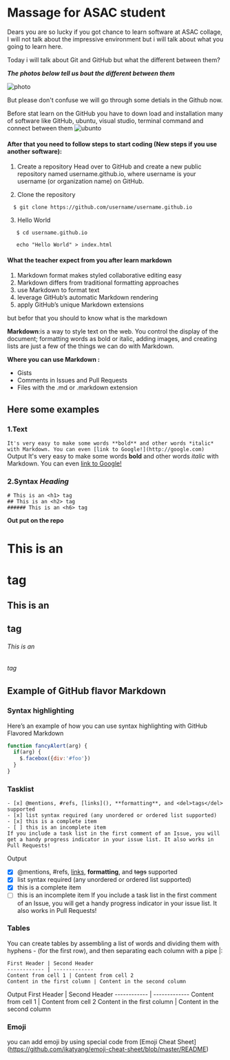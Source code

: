 # Massage for ASAC student 

Dears you are so lucky if you got chance to learn software at ASAC collage, I will not talk about the impressive environment but i will talk about what you going to learn here.

Today i will talk about Git and GitHub but what the different between them? 

***The photos below tell us bout the different between them***

![photo](https://blog.devmountain.com/hs-fs/hubfs/Imported_Blog_Media/Gitvs_Github-1a-1.jpg?width=600&name=Gitvs_Github-1a-1.jpg)

But please don't confuse we will go through some detials in the Github now.

Before stat learn on the GitHub you have to down load and installation many of software like GitHub, ubuntu, visual studio, terminal command and connect between them
![ubunto](https://machiine.com/wp-content/uploads/2013/02/github-plus-ubuntu.jpg)

#### After that you need to follow steps to start coding (New steps if you use another software): 
1. Create a repository
   Head over to GitHub and create a new public repository named username.github.io, where username is your username (or organization name) on GitHub.

2. Clone the repository 
```
  $ git clone https://github.com/username/username.github.io
```
3. Hello World
```
   $ cd username.github.io

   echo "Hello World" > index.html
```

#### What the teacher expect from you after learn markdown 

1. Markdown format makes styled collaborative editing easy
2. Markdown differs from traditional formatting approaches
3. use Markdown to format text
4. leverage GitHub’s automatic Markdown rendering
5. apply GitHub’s unique Markdown extensions

but befor that you should to know what is the markdown 

**Markdown**:is a way to style text on the web. You control the display of the document; formatting words as bold or italic, adding images, and creating lists are just a few of the things we can do with Markdown.

**Where you can use Markdown :**
+ Gists
+ Comments in Issues and Pull Requests
+ Files with the .md or .markdown extension

## Here some examples

### 1.Text 

``
It's very easy to make some words **bold** and other words *italic* with Markdown. You can even [link to Google!](http://google.com)
``
Output 
It's very easy to make some words **bold** and other words *italic* with Markdown. You can even [link to Google!](http://google.com)

### 2.Syntax *Heading*

```
# This is an <h1> tag
## This is an <h2> tag
###### This is an <h6> tag
```
**Out put on the repo**
# This is an <h1> tag
## This is an <h2> tag
###### This is an <h6> tag

## Example of GitHub flavor Markdown

### Syntax highlighting
Here’s an example of how you can use syntax highlighting with GitHub Flavored Markdown

```javascript
function fancyAlert(arg) {
  if(arg) {
    $.facebox({div:'#foo'})
  }
}
```
### Tasklist

```
- [x] @mentions, #refs, [links](), **formatting**, and <del>tags</del> supported
- [x] list syntax required (any unordered or ordered list supported)
- [x] this is a complete item
- [ ] this is an incomplete item
If you include a task list in the first comment of an Issue, you will get a handy progress indicator in your issue list. It also works in Pull Requests!
```

Output
- [x] @mentions, #refs, [links](), **formatting**, and <del>tags</del> supported
- [x] list syntax required (any unordered or ordered list supported)
- [x] this is a complete item
- [ ] this is an incomplete item
If you include a task list in the first comment of an Issue, you will get a handy progress indicator in your issue list. It also works in Pull Requests!

### Tables
You can create tables by assembling a list of words and dividing them with hyphens - (for the first row), and then separating each column with a pipe |:
```
First Header | Second Header
------------ | -------------
Content from cell 1 | Content from cell 2
Content in the first column | Content in the second column
```
Output
First Header | Second Header
------------ | -------------
Content from cell 1 | Content from cell 2
Content in the first column | Content in the second column

### Emoji
you can add emoji by using special code from [Emoji Cheat Sheet] (https://github.com/ikatyang/emoji-cheat-sheet/blob/master/README)